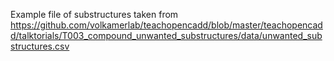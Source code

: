 Example file of substructures taken from https://github.com/volkamerlab/teachopencadd/blob/master/teachopencadd/talktorials/T003_compound_unwanted_substructures/data/unwanted_substructures.csv